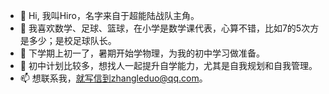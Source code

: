 - 👋 Hi, 我叫Hiro，名字来自于超能陆战队主角。
- 👀 我喜欢数学、足球、篮球，在小学是数学课代表，心算不错，比如7的5次方是多少；是校足球队长。
- 🌱 下学期上初一了，暑期开始学物理，为我的初中学习做准备。
- 💞️ 初中计划比较多，想找人一起提升自学能力，尤其是自我规划和自我管理。
- 📫 想联系我，就写信到zhangleduo@qq.com。

<!---
hiroZLD/hiroZLD is a ✨ special ✨ repository because its `README.md` (this file) appears on your GitHub profile.
You can click the Preview link to take a look at your changes.
--->
